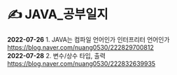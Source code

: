 # ✍️ JAVA_공부일지
<b>2022-07-26</b> 1. JAVA는 컴파일 언어인가 인터프리터 언어인가 https://blog.naver.com/nuang0530/222829700812 <br>
<b>2022-07-28</b> 2. 변수/상수 타입, 출력 https://blog.naver.com/nuang0530/222832639935

